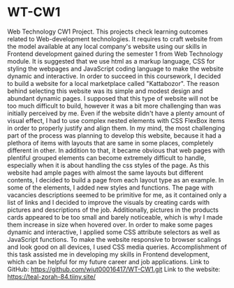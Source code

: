 # WT-CW1
Web Technology CW1 Project.
    This projects check learning outcomes related to Web-development technologies. It requires to craft website from the model available at any local company's website using our skills in Frontend development gained during the semester 1 from Web Technology module. It is suggested that we use html as a markup language, CSS for styling the webpages and JavaScript coding language to make the website dynamic and interactive. 
    In order to succeed in this coursework, I decided to build a website for a local marketplace called "Kattabozor". The reason behind selecting this website was its simple and modest design and abundant dynamic pages. I supposed that this type of website will not be too much difficult to build, however it was a bit more challenging than was initially perceived by me. Even if the website didn't have a plenty amount of visual effect, I had to use complex nested elements with CSS FlexBox items in order to properly justify and align them. In my mind, the most challenging part of the process was planning to develop this website, because it had a plethora of items with layouts that are same in some places, completely different in other. In addition to that, it became obvious that web pages with plentiful grouped elements can become extremely difficult to handle, especially when it is about handling the css styles of the page. 
    As this website had ample pages with almost the same layouts but different contents, I decided to build a page from each layout type as an example. In some of the elements, I added new styles and functions. The page with vacancies descriptions seemed to be primitive for me, as it contained only a list of links and I decided to improve the visuals by creating cards with pictures and descriptions of the job. Additionally, pictures in the products cards appeared to be too small and barely noticeable, which is why I made them increase in size when hovered over. In order to make some pages dynamic and interactive, I applied some CSS attribute selectors as well as JavaScript functions. To make the website responsive to browser scalings and look good on all devices, I used CSS media queries.
    Accomplishment of this task assisted me in developing my skills in Frontend development, which can be helpful for my future career and job applications.
    Link to GitHub: https://github.com/wiut00016417/WT-CW1.git
    Link to the website: https://teal-zorah-84.tiiny.site/